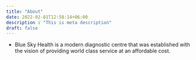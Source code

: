 ```yaml
---
title: "About"
date: 2022-02-01T12:58:14+06:00
description : "This is meta description"
draft: false
---
```


- Blue Sky Health is a modern diagnostic centre that was established with the vision of providing world class service at an affordable cost.




